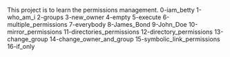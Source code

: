 This project is to learn the permissions management.
0-iam_betty
1-who_am_i
2-groups
3-new_owner
4-empty
5-execute
6-multiple_permissions
7-everybody
8-James_Bond
9-John_Doe
10-mirror_permissions
11-directories_permissions
12-directory_permissions
13-change_group
14-change_owner_and_group
15-symbolic_link_permissions
16-if_only
